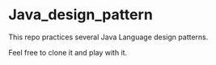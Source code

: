 # Java_design_pattern

This repo practices several Java Language design patterns.

Feel free to clone it and play with it.
